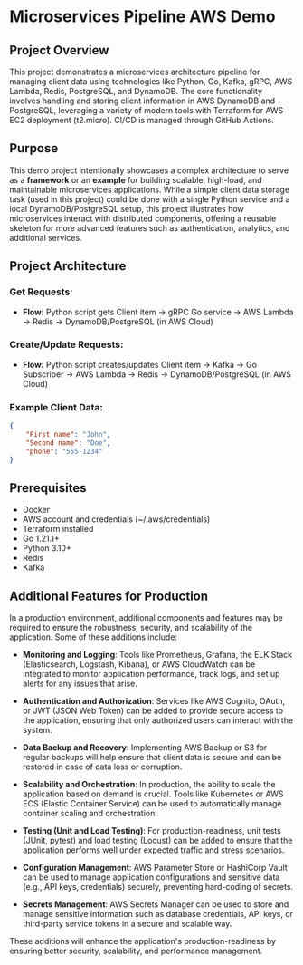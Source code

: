 # Microservices Pipeline AWS Demo

## Project Overview
This project demonstrates a microservices architecture pipeline for managing client data using technologies like Python, Go, Kafka, gRPC, AWS Lambda, Redis, PostgreSQL, and DynamoDB. The core functionality involves handling and storing client information in AWS DynamoDB and PostgreSQL, leveraging a variety of modern tools with Terraform for AWS EC2 deployment (t2.micro). CI/CD is managed through GitHub Actions.

## Purpose
This demo project intentionally showcases a complex architecture to serve as a **framework** or an **example** for building scalable, high-load, and maintainable microservices applications. While a simple client data storage task (used in this project) could be done with a single Python service and a local DynamoDB/PostgreSQL setup, this project illustrates how microservices interact with distributed components, offering a reusable skeleton for more advanced features such as authentication, analytics, and additional services.

## Project Architecture

### Get Requests:
- **Flow:** Python script gets Client item → gRPC Go service → AWS Lambda → Redis → DynamoDB/PostgreSQL (in AWS Cloud)

### Create/Update Requests:
- **Flow:** Python script creates/updates Client item → Kafka → Go Subscriber → AWS Lambda → Redis → DynamoDB/PostgreSQL (in AWS Cloud)

### Example Client Data:
```json
{
    "First name": "John",
    "Second name": "Doe",
    "phone": "555-1234"
}
```

## Prerequisites
- Docker
- AWS account and credentials (~/.aws/credentials)
- Terraform installed
- Go 1.21.1+
- Python 3.10+
- Redis
- Kafka

## Additional Features for Production

In a production environment, additional components and features may be required to ensure the robustness, security, and scalability of the application. Some of these additions include:

- **Monitoring and Logging**: Tools like Prometheus, Grafana, the ELK Stack (Elasticsearch, Logstash, Kibana), or AWS CloudWatch can be integrated to monitor application performance, track logs, and set up alerts for any issues that arise.
  
- **Authentication and Authorization**: Services like AWS Cognito, OAuth, or JWT (JSON Web Token) can be added to provide secure access to the application, ensuring that only authorized users can interact with the system.

- **Data Backup and Recovery**: Implementing AWS Backup or S3 for regular backups will help ensure that client data is secure and can be restored in case of data loss or corruption.

- **Scalability and Orchestration**: In production, the ability to scale the application based on demand is crucial. Tools like Kubernetes or AWS ECS (Elastic Container Service) can be used to automatically manage container scaling and orchestration.

- **Testing (Unit and Load Testing)**: For production-readiness, unit tests (JUnit, pytest) and load testing (Locust) can be added to ensure that the application performs well under expected traffic and stress scenarios.

- **Configuration Management**: AWS Parameter Store or HashiCorp Vault can be used to manage application configurations and sensitive data (e.g., API keys, credentials) securely, preventing hard-coding of secrets.

- **Secrets Management**: AWS Secrets Manager can be used to store and manage sensitive information such as database credentials, API keys, or third-party service tokens in a secure and scalable way.

These additions will enhance the application's production-readiness by ensuring better security, scalability, and performance management.